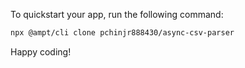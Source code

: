 To quickstart your app, run the following command: 

```bash
npx @ampt/cli clone pchinjr888430/async-csv-parser
```

Happy coding!